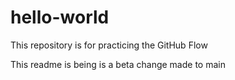 # hello-world
This repository is for practicing the GitHub Flow

This readme is being is a beta change made to main
